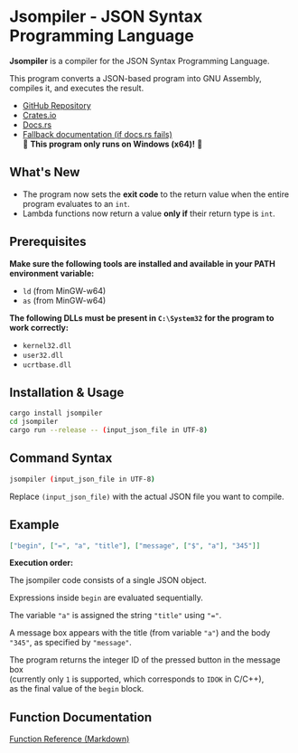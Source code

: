# Jsompiler - JSON Syntax Programming Language

**Jsompiler** is a compiler for the JSON Syntax Programming Language.

This program converts a JSON-based program into GNU Assembly, compiles it, and executes the result.  

- [GitHub Repository](https://github.com/HAL-G1THuB/jsompiler.git)  
- [Crates.io](https://crates.io/crates/jsompiler)  
- [Docs.rs](https://docs.rs/jsompiler/latest/jsompiler)  
- [Fallback documentation (if docs.rs fails)](https://hal-g1thub.github.io/jsompiler-doc/jsompiler/index.html)  
🚨 **This program only runs on Windows (x64)!** 🚨

## What's New

- The program now sets the **exit code** to the return value when the entire program evaluates to an `int`.
- Lambda functions now return a value **only if** their return type is `int`.

## Prerequisites

**Make sure the following tools are installed and available in your PATH environment variable:**

- `ld` (from MinGW-w64)  
- `as` (from MinGW-w64)  

**The following DLLs must be present in `C:\System32` for the program to work correctly:**

- `kernel32.dll`  
- `user32.dll`  
- `ucrtbase.dll`  

## Installation & Usage

```bash
cargo install jsompiler
cd jsompiler
cargo run --release -- (input_json_file in UTF-8)
```

## Command Syntax

```bash
jsompiler (input_json_file in UTF-8)
```

Replace `(input_json_file)` with the actual JSON file you want to compile.

## Example

```json
["begin", ["=", "a", "title"], ["message", ["$", "a"], "345"]]
```

**Execution order:**

The jsompiler code consists of a single JSON object.

Expressions inside `begin` are evaluated sequentially.

The variable `"a"` is assigned the string `"title"` using `"="`.

A message box appears with the title (from variable `"a"`) and the body `"345"`, as specified by `"message"`.

The program returns the integer ID of the pressed button in the message box  
(currently only `1` is supported, which corresponds to `IDOK` in C/C++),  
as the final value of the `begin` block.

## Function Documentation

[Function Reference (Markdown)](https://github.com/HAL-G1THuB/jsompiler/tree/main/docs/functions.md)
